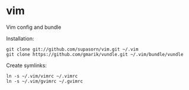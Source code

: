 vim
===

Vim config and bundle


Installation:

    git clone git://github.com/supasorn/vim.git ~/.vim
    git clone https://github.com/gmarik/vundle.git ~/.vim/bundle/vundle

Create symlinks:

    ln -s ~/.vim/vimrc ~/.vimrc
    ln -s ~/.vim/gvimrc ~/.gvimrc
